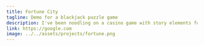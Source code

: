 ```yaml
---
title: Fortune City
tagline: Demo for a blackjack puzzle game
description: I've been noodling on a casino game with story elements for a long time. This is the only idea that's made it as far as a prototype.
link: https://google.com
image: ../../assets/projects/fortune.png
---
```

